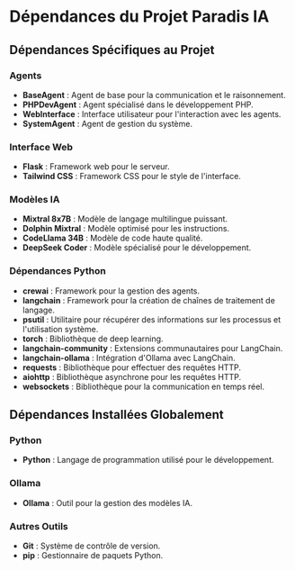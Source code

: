 # Dépendances du Projet Paradis IA

## Dépendances Spécifiques au Projet

### Agents
- **BaseAgent** : Agent de base pour la communication et le raisonnement.
- **PHPDevAgent** : Agent spécialisé dans le développement PHP.
- **WebInterface** : Interface utilisateur pour l'interaction avec les agents.
- **SystemAgent** : Agent de gestion du système.

### Interface Web
- **Flask** : Framework web pour le serveur.
- **Tailwind CSS** : Framework CSS pour le style de l'interface.

### Modèles IA
- **Mixtral 8x7B** : Modèle de langage multilingue puissant.
- **Dolphin Mixtral** : Modèle optimisé pour les instructions.
- **CodeLlama 34B** : Modèle de code haute qualité.
- **DeepSeek Coder** : Modèle spécialisé pour le développement.

### Dépendances Python
- **crewai** : Framework pour la gestion des agents.
- **langchain** : Framework pour la création de chaînes de traitement de langage.
- **psutil** : Utilitaire pour récupérer des informations sur les processus et l'utilisation système.
- **torch** : Bibliothèque de deep learning.
- **langchain-community** : Extensions communautaires pour LangChain.
- **langchain-ollama** : Intégration d'Ollama avec LangChain.
- **requests** : Bibliothèque pour effectuer des requêtes HTTP.
- **aiohttp** : Bibliothèque asynchrone pour les requêtes HTTP.
- **websockets** : Bibliothèque pour la communication en temps réel.

## Dépendances Installées Globalement

### Python
- **Python** : Langage de programmation utilisé pour le développement.

### Ollama
- **Ollama** : Outil pour la gestion des modèles IA.

### Autres Outils
- **Git** : Système de contrôle de version.
- **pip** : Gestionnaire de paquets Python.